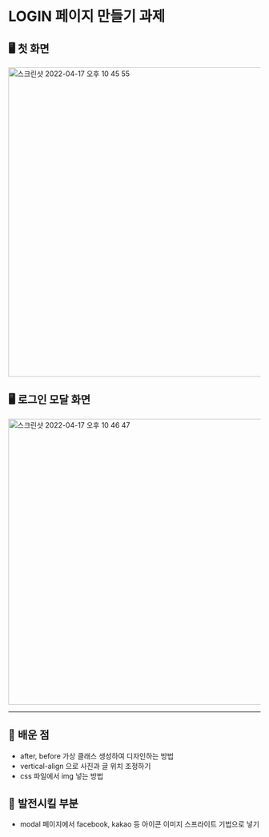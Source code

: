 # LOGIN 페이지 만들기 과제

## 🖥️ 첫 화면
<img width="618" alt="스크린샷 2022-04-17 오후 10 45 55" src="https://user-images.githubusercontent.com/78894678/163717141-0da82325-5da8-46f6-9db9-d19045367b54.png">


## 🖥️ 로그인 모달 화면
<img width="571" alt="스크린샷 2022-04-17 오후 10 46 47" src="https://user-images.githubusercontent.com/78894678/163717175-652dbe00-fb99-4b58-ae39-84cb98506a90.png">

---

## 📍 배운 점
- after, before 가상 클래스 생성하여 디자인하는 방법
- vertical-align 으로 사진과 글 위치 조정하기
- css 파일에서 img 넣는 방법

## 📍 발전시킬 부분
- modal 페이지에서 facebook, kakao 등 아이콘 이미지 스프라이트 기법으로 넣기
